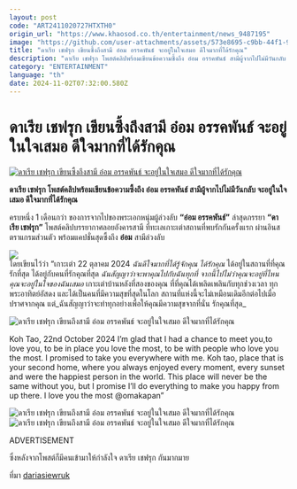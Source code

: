 ```yaml
---
layout: post
code: "ART2411020727HTXTH0"
origin_url: "https://www.khaosod.co.th/entertainment/news_9487195"
image: "https://github.com/user-attachments/assets/573e8695-c9bb-44f1-9e72-5a1479f3822c"
title: "ดาเรีย เชฟรุก เขียนซึ้งถึงสามี อ๋อม อรรคพันธ์ จะอยู่ในใจเสมอ ดีใจมากที่ได้รักคุณ"
description: "ดาเรีย เชฟรุก โพสต์คลิปพร้อมเขียนข้อความซึ้งถึง อ๋อม อรรคพันธ์ สามีผู้จากไปไม่มีวันกลับ จะอยู่ในใจเสมอ ดีใจมากที่ได้รักคุณ"
category: "ENTERTAINMENT"
language: "th"
date: 2024-11-02T07:32:00.580Z
---
```


# ดาเรีย เชฟรุก เขียนซึ้งถึงสามี อ๋อม อรรคพันธ์ จะอยู่ในใจเสมอ ดีใจมากที่ได้รักคุณ

[![ดาเรีย เชฟรุก เขียนซึ้งถึงสามี อ๋อม อรรคพันธ์ จะอยู่ในใจเสมอ ดีใจมากที่ได้รักคุณ](https://www.khaosod.co.th/wpapp/uploads/2024/11/daria_aom_021167-1.jpg "ดาเรีย เชฟรุก เขียนซึ้งถึงสามี อ๋อม อรรคพันธ์ จะอยู่ในใจเสมอ ดีใจมากที่ได้รักคุณ")](https://www.khaosod.co.th/wpapp/uploads/2024/11/daria_aom_021167-1.jpg)

**ดาเรีย เชฟรุก โพสต์คลิปพร้อมเขียนข้อความซึ้งถึง อ๋อม อรรคพันธ์ สามีผู้จากไปไม่มีวันกลับ จะอยู่ในใจเสมอ ดีใจมากที่ได้รักคุณ**

ครบหนึ่ง 1 เดือนกว่า ของการจากไปของพระเอกหนุ่มผู้ล่วงลับ **“อ๋อม อรรคพันธ์”** ล่าสุดภรรยา **“ดาเรีย เชฟรุก”** โพสต์คลิปบรรยากาศลอยอังคารสามี ที่ทะเลเกาะเต่าสถานที่พบรักกันครั้งแรก ผ่านอินสตราแกรมส่วนตัว พร้อมแคปชั่นสุดซึ้งถึง **อ๋อม** สามีล่วงลับ

![](https://www.khaosod.co.th/wpapp/uploads/2024/11/daria_aom_021167-6.jpg)  
โดยเขียนไว้ว่า “เกาะเต่า 22 ตุลาคม 2024 _ฉันดีใจมากที่ได้รู้จักคุณ ได้รักคุณ_ ได้อยู่ในสถานที่ที่คุณรักที่สุด ได้อยู่กับคนที่รักคุณที่สุด _ฉันสัญญาว่าจะพาคุณไปกับฉันทุกที่ จากนี้ไปไม่ว่าคุณจะอยู่ที่ไหน คุณจะอยู่ในใจของฉันเสมอ_ เกาะเต่าบ้านหลังที่สองของคุณ ที่ที่คุณได้เพลิดเพลินกับทุกช่วงเวลา ทุกพระอาทิตย์อัสดง และได้เป็นคนที่มีความสุขที่สุดในโลก สถานที่แห่งนี้จะไม่เหมือนเดิมอีกต่อไปเมื่อปราศจากคุณ แต่_ฉันสัญญาว่าจะทำทุกอย่างเพื่อให้คุณมีความสุขจากที่นั่น รักคุณที่สุด_

![ดาเรีย เชฟรุก เขียนถึงสามี อ๋อม อรรคพันธ์ จะอยู่ในใจเสมอ ดีใจมากที่ได้รักคุณ](https://www.khaosod.co.th/wpapp/uploads/2024/11/daria_aom_021167-7.jpg)

Koh Tao, 22nd October 2024 I’m glad that I had a chance to meet you,to love you, to be in place you love the most, to be with people who love you the most. I promised to take you everywhere with me. Koh tao, place that is your second home, where you always enjoyed every moment, every sunset and were the happiest person in the world. This place will never be the same without you, but I promise I’ll do everything to make you happy from up there. I love you the most @omakapan”

![ดาเรีย เชฟรุก เขียนถึงสามี อ๋อม อรรคพันธ์ จะอยู่ในใจเสมอ ดีใจมากที่ได้รักคุณ](https://www.khaosod.co.th/wpapp/uploads/2024/11/daria_aom_021167-5.jpg)![ดาเรีย เชฟรุก เขียนถึงสามี อ๋อม อรรคพันธ์ จะอยู่ในใจเสมอ ดีใจมากที่ได้รักคุณ](https://www.khaosod.co.th/wpapp/uploads/2024/11/daria_aom_021167-4.jpg)

ADVERTISEMENT

ซึ่งหลังจากโพสต์ก็มีคนเข้ามาให้กำลังใจ ดาเรีย เชฟรุก กันมากมาย

ที่มา [dariasiewruk](https://www.instagram.com/dariasiewruk/?e=9b6273c7-5d19-4ca4-84b9-5e0407f201de&g=5)